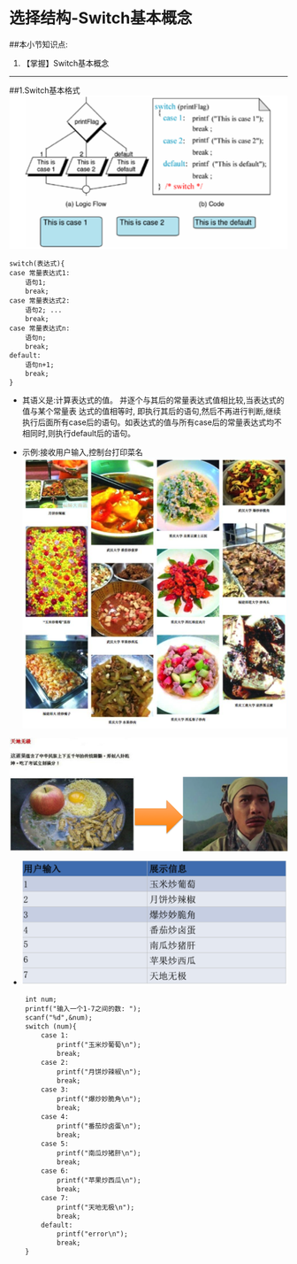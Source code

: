# 选择结构-Switch基本概念
##本小节知识点:
1. 【掌握】Switch基本概念

---

##1.Switch基本格式
![](./images/switch.png)
```
switch(表达式){
case 常量表达式1:
    语句1;
    break;
case 常量表达式2:
    语句2; ...
    break;
case 常量表达式n:
    语句n;
    break;
default:
    语句n+1;
    break;
}
```
- 其语义是:计算表达式的值。 并逐个与其后的常量表达式值相比较,当表达式的值与某个常量表 达式的值相等时, 即执行其后的语句,然后不再进行判断,继续执行后面所有case后的语句。如表达式的值与所有case后的常量表达式均不相同时,则执行default后的语句。

- 示例:接收用户输入,控制台打印菜名
![](./images/Snip20150514_2222.png)

![](./images/wuji.png)

 + ![](./images/caipu.png)

```
    int num;
    printf("输入一个1-7之间的数: ");
    scanf("%d",&num);
    switch (num){
        case 1:
            printf("玉米炒葡萄\n");
            break;
        case 2:
            printf("月饼炒辣椒\n");
            break;
        case 3:
            printf("爆炒妙脆角\n");
            break;
        case 4:
            printf("番茄炒卤蛋\n");
            break;
        case 5:
            printf("南瓜炒猪肝\n");
            break;
        case 6:
            printf("苹果炒西瓜\n");
            break;
        case 7:
            printf("天地无极\n");
            break;
        default:
            printf("error\n");
            break;
    }

```
